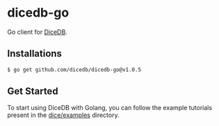 dicedb-go
===

Go client for [DiceDB](https://github.com/dicedb/dice).

## Installations

```bash
$ go get github.com/dicedb/dicedb-go@v1.0.5
```

## Get Started

To start using DiceDB with Golang, you can follow the example
tutorials present in the [dice/examples](https://github.com/DiceDB/dice/tree/master/examples) directory.
